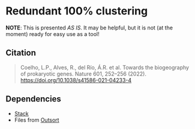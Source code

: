 # Redundant 100% clustering

**NOTE**: This is presented _AS IS_. It may be helpful, but it is not (at the
moment) ready for easy use as a tool!

## Citation

> Coelho, L.P., Alves, R., del Río, Á.R. et al. Towards the biogeography of
> prokaryotic genes. Nature 601, 252–256 (2022).
> https://doi.org/10.1038/s41586-021-04233-4


## Dependencies

- [Stack](https://docs.haskellstack.org/)
- Files from [Outsort](https://github.com/luispedro/outsort)
